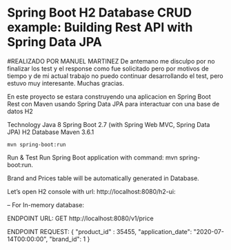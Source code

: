 # Spring Boot H2 Database CRUD example: Building Rest API with Spring Data JPA
#REALIZADO POR MANUEL MARTINEZ
De antemano me disculpo por no finalizar los test y el response como fue solicitado pero por motivos de tiempo 
y de mi actual trabajo no puedo continuar desarrollando el test, pero estuvo muy interesante.
Muchas gracias.

 
En este proyecto se estara construyendo una aplicacion en Spring Boot Rest con Maven usando Spring Data JPA para interactuar con una base de datos H2 

Technology
Java 8
Spring Boot 2.7 (with Spring Web MVC, Spring Data JPA)
H2 Database
Maven 3.6.1
```
mvn spring-boot:run
```
Run & Test
Run Spring Boot application with command: mvn spring-boot:run.

Brand and Prices table will be automatically generated in Database.

Let’s open H2 console with url: http://localhost:8080/h2-ui:

– For In-memory database:

ENDPOINT URL:
GET
http://localhost:8080/v1/price

ENDPOINT REQUEST:
{
"product_id" : 35455,
"application_date": "2020-07-14T00:00:00",
"brand_id": 1
}

